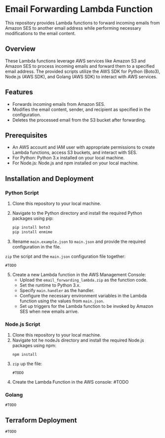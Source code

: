 # Email Forwarding Lambda Function

This repository provides Lambda functions to forward incoming emails from Amazon SES to another email address while performing necessary modifications to the email content.

## Overview

These Lambda functions leverage AWS services like Amazon S3 and Amazon SES to process incoming emails and forward them to a specified email address. The provided scripts utilize the AWS SDK for Python (Boto3), Node.js (AWS SDK), and Golang (AWS SDK) to interact with AWS services.

## Features

- Forwards incoming emails from Amazon SES.
- Modifies the email content, sender, and recipient as specified in the configuration.
- Deletes the processed email from the S3 bucket after forwarding.

## Prerequisites

- An AWS account and IAM user with appropriate permissions to create Lambda functions, access S3 buckets, and interact with SES.
- For Python: Python 3.x installed on your local machine.
- For Node.js: Node.js and npm installed on your local machine.

## Installation and Deployment

### Python Script

1. Clone this repository to your local machine.

2. Navigate to the Python directory and install the required Python packages using pip:

   ```bash
   pip install boto3
   pip install enmime

3. Rename `main.example.json` to `main.json` and provide the required configuration in the file.

`zip` the script and the `main.json` configuration file together:
   ```shell
   #TODO
   ```
5. Create a new Lambda function in the AWS Management Console:
   * Upload the `email_forwarding_lambda.zip` as the function code.
   * Set the runtime to Python 3.x.
   * Specify `main.handler` as the handler.
   * Configure the necessary environment variables in the Lambda function using the values from `main.json`.
   * Set up triggers for the Lambda function to be invoked by Amazon SES when new emails arrive.

### Node.js Script

1. Clone this repository to your local machine.
2. Navigate tot he nodeJs directory and install the required Node.js packages using npm:
   ```shell
   npm install
   ```
3. `zip` up the file:
   ```shell
   #TODO
   ```
4. Create the Lambda Function in the AWS console: #TODO

### Golang
```
#TODO
```
## Terraform Deployment
```
#TODO
```